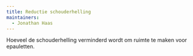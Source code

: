 ```yaml
---
title: Reductie schouderhelling
maintainers:
  - Jonathan Haas
---
```


Hoeveel de schouderhelling verminderd wordt om ruimte te maken voor epauletten.
